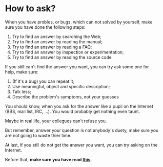 # How to ask?

When you have probles, or bugs, which can not solved by yourself, make sure you have done the following steps:

1. Try to find an answer by searching the Web;
2. Try to find an answer by reading the manual;
3. Try to find an answer by reading a FAQ;
4. Try to find an answer by inspection or experimentation;
5. Try to find an answer by reading the source code

If you still can't find the answer you want, you can try ask some one for help, make sure:

1. (If it's a bug) you can repeat it;
2. Use meaningful, object and specific description;
3. Talk less;
4. Describe the problem's symptoms, not your guesses

You should know, when you ask for the answer like a pupil on the Internet (BBS, mail list, IRC, ...). You would probably get nothing even taunt.

Maybe in real life, your collegues can't refuse you.

But remember, answer your question is not anybody's duety, make sure you are not going to waste thier time.

At last, if you still do not get the answer you want, you can try asking on the Internet.

Before that, **make sure you have read [this](http://www.catb.org/~esr/faqs/smart-questions.html)**.